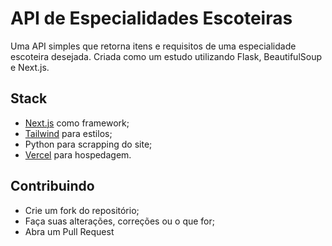 # API de Especialidades Escoteiras

Uma API simples que retorna itens e requisitos de uma especialidade escoteira desejada. Criada como um estudo utilizando Flask, BeautifulSoup e Next.js.

## Stack

- [Next.js](https://nextjs.org/) como framework;
- [Tailwind](https://tailwindcss.com) para estilos;
- Python para scrapping do site;
- [Vercel](https://vercel.app/) para hospedagem.

## Contribuindo

- Crie um fork do repositório;
- Faça suas alterações, correções ou o que for;
- Abra um Pull Request

